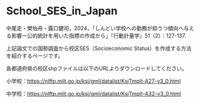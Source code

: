 # School_SES_in_Japan

中尾走・樊怡舟・露口健司，2024，「しんどい学校への勤務が抑うつ傾向へ与える影響ー公的統計を用いた指標の作成から」『行動計量学』51（2）：127-137.

上記論文での国勢調査から校区SES（Socioeconomic Status）を作成する方法を紹介するページです。


各都道府県の校区shpファイルは以下のURLよりダウンロードしてください。

小学校：https://nlftp.mlit.go.jp/ksj/gml/datalist/KsjTmplt-A27-v3_0.html

中学校：https://nlftp.mlit.go.jp/ksj/gml/datalist/KsjTmplt-A32-v3_0.html


